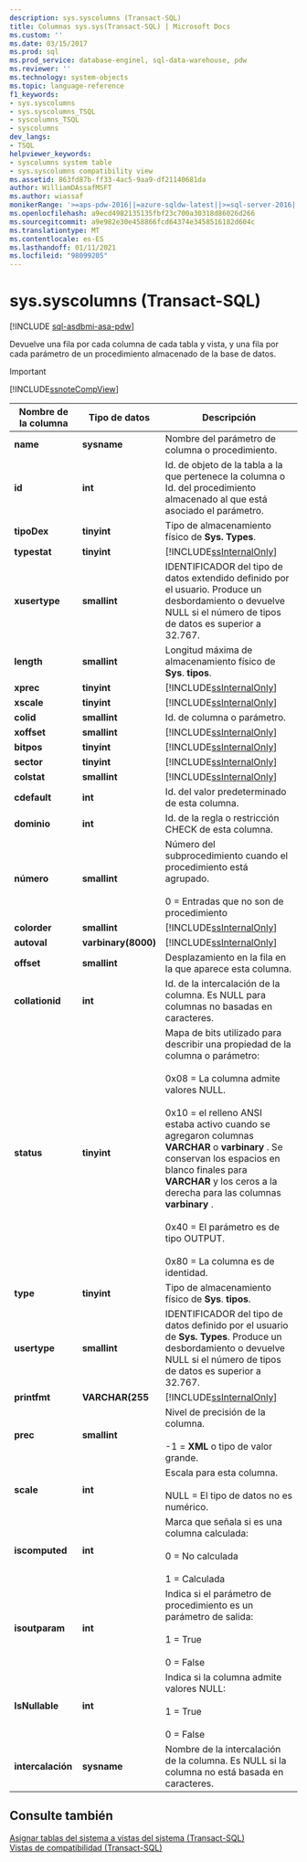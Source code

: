 ```yaml
---
description: sys.syscolumns (Transact-SQL)
title: Columnas sys.sys(Transact-SQL) | Microsoft Docs
ms.custom: ''
ms.date: 03/15/2017
ms.prod: sql
ms.prod_service: database-enginel, sql-data-warehouse, pdw
ms.reviewer: ''
ms.technology: system-objects
ms.topic: language-reference
f1_keywords:
- sys.syscolumns
- sys.syscolumns_TSQL
- syscolumns_TSQL
- syscolumns
dev_langs:
- TSQL
helpviewer_keywords:
- syscolumns system table
- sys.syscolumns compatibility view
ms.assetid: 863fd87b-ff33-4ac5-9aa9-df21140681da
author: WilliamDAssafMSFT
ms.author: wiassaf
monikerRange: '>=aps-pdw-2016||=azure-sqldw-latest||>=sql-server-2016||>=sql-server-linux-2017||=azuresqldb-mi-current'
ms.openlocfilehash: a9ecd4982135135fbf23c700a30318d86026d266
ms.sourcegitcommit: a9e982e30e458866fcd64374e3458516182d604c
ms.translationtype: MT
ms.contentlocale: es-ES
ms.lasthandoff: 01/11/2021
ms.locfileid: "98099205"
---
```

# <a name="syssyscolumns-transact-sql"></a>sys.syscolumns (Transact-SQL)
[!INCLUDE [sql-asdbmi-asa-pdw](../../includes/applies-to-version/sql-asdbmi-asa-pdw.md)]

  Devuelve una fila por cada columna de cada tabla y vista, y una fila por cada parámetro de un procedimiento almacenado de la base de datos.  
  
> [!IMPORTANT]  
>  [!INCLUDE[ssnoteCompView](../../includes/ssnotecompview-md.md)]  
  
|Nombre de la columna|Tipo de datos|Descripción|  
|-----------------|---------------|-----------------|  
|**name**|**sysname**|Nombre del parámetro de columna o procedimiento.|  
|**id**|**int**|Id. de objeto de la tabla a la que pertenece la columna o Id. del procedimiento almacenado al que está asociado el parámetro.|  
|**tipoDex**|**tinyint**|Tipo de almacenamiento físico de **Sys. Types**.|  
|**typestat**|**tinyint**|[!INCLUDE[ssInternalOnly](../../includes/ssinternalonly-md.md)]|  
|**xusertype**|**smallint**|IDENTIFICADOR del tipo de datos extendido definido por el usuario. Produce un desbordamiento o devuelve NULL si el número de tipos de datos es superior a 32.767.|  
|**length**|**smallint**|Longitud máxima de almacenamiento físico de **Sys**. **tipos**.|  
|**xprec**|**tinyint**|[!INCLUDE[ssInternalOnly](../../includes/ssinternalonly-md.md)]|  
|**xscale**|**tinyint**|[!INCLUDE[ssInternalOnly](../../includes/ssinternalonly-md.md)]|  
|**colid**|**smallint**|Id. de columna o parámetro.|  
|**xoffset**|**smallint**|[!INCLUDE[ssInternalOnly](../../includes/ssinternalonly-md.md)]|  
|**bitpos**|**tinyint**|[!INCLUDE[ssInternalOnly](../../includes/ssinternalonly-md.md)]|  
|**sector**|**tinyint**|[!INCLUDE[ssInternalOnly](../../includes/ssinternalonly-md.md)]|  
|**colstat**|**smallint**|[!INCLUDE[ssInternalOnly](../../includes/ssinternalonly-md.md)]|  
|**cdefault**|**int**|Id. del valor predeterminado de esta columna.|  
|**dominio**|**int**|Id. de la regla o restricción CHECK de esta columna.|  
|**número**|**smallint**|Número del subprocedimiento cuando el procedimiento está agrupado.<br /><br /> 0 = Entradas que no son de procedimiento|  
|**colorder**|**smallint**|[!INCLUDE[ssInternalOnly](../../includes/ssinternalonly-md.md)]|  
|**autoval**|**varbinary(8000)**|[!INCLUDE[ssInternalOnly](../../includes/ssinternalonly-md.md)]|  
|**offset**|**smallint**|Desplazamiento en la fila en la que aparece esta columna.|  
|**collationid**|**int**|Id. de la intercalación de la columna. Es NULL para columnas no basadas en caracteres.|  
|**status**|**tinyint**|Mapa de bits utilizado para describir una propiedad de la columna o parámetro:<br /><br /> 0x08 = La columna admite valores NULL.<br /><br /> 0x10 = el relleno ANSI estaba activo cuando se agregaron columnas **VARCHAR** o **varbinary** . Se conservan los espacios en blanco finales para **VARCHAR** y los ceros a la derecha para las columnas **varbinary** .<br /><br /> 0x40 = El parámetro es de tipo OUTPUT.<br /><br /> 0x80 = La columna es de identidad.|  
|**type**|**tinyint**|Tipo de almacenamiento físico de **Sys**. **tipos**.|  
|**usertype**|**smallint**|IDENTIFICADOR del tipo de datos definido por el usuario de **Sys. Types**. Produce un desbordamiento o devuelve NULL si el número de tipos de datos es superior a 32.767.|  
|**printfmt**|**VARCHAR(255**|[!INCLUDE[ssInternalOnly](../../includes/ssinternalonly-md.md)]|  
|**prec**|**smallint**|Nivel de precisión de la columna.<br /><br /> -1 = **XML** o tipo de valor grande.|  
|**scale**|**int**|Escala para esta columna.<br /><br /> NULL = El tipo de datos no es numérico.|  
|**iscomputed**|**int**|Marca que señala si es una columna calculada:<br /><br /> 0 = No calculada<br /><br /> 1 = Calculada|  
|**isoutparam**|**int**|Indica si el parámetro de procedimiento es un parámetro de salida:<br /><br /> 1 = True<br /><br /> 0 = False|  
|**IsNullable**|**int**|Indica si la columna admite valores NULL:<br /><br /> 1 = True<br /><br /> 0 = False|  
|**intercalación**|**sysname**|Nombre de la intercalación de la columna. Es NULL si la columna no está basada en caracteres.|  
  
## <a name="see-also"></a>Consulte también  
 [Asignar tablas del sistema a vistas del sistema &#40;Transact-SQL&#41;](../../relational-databases/system-tables/mapping-system-tables-to-system-views-transact-sql.md)   
 [Vistas de compatibilidad &#40;Transact-SQL&#41;](~/relational-databases/system-compatibility-views/system-compatibility-views-transact-sql.md)  
  
  
